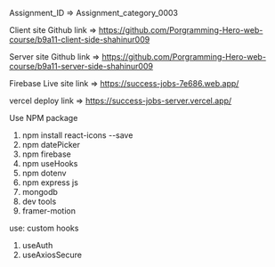 Assignment_ID => Assignment_category_0003

Client site Github link => https://github.com/Porgramming-Hero-web-course/b9a11-client-side-shahinur009

Server site Github link => https://github.com/Porgramming-Hero-web-course/b9a11-server-side-shahinur009

Firebase Live site link => https://success-jobs-7e686.web.app/

vercel deploy link => https://success-jobs-server.vercel.app/

Use NPM package
1. npm install react-icons --save
2. npm datePicker
3. npm firebase
4. npm useHooks
5. npm dotenv
6. npm express js
7. mongodb 
8. dev tools
9. framer-motion

use: custom hooks
1. useAuth
2. useAxiosSecure

